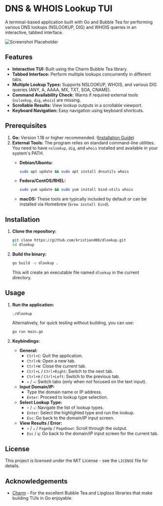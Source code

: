 # DNS & WHOIS Lookup TUI

A terminal-based application built with Go and Bubble Tea for performing various DNS lookups (NSLOOKUP, DIG) and WHOIS queries in an interactive, tabbed interface.

![Screenshot Placeholder](https://via.placeholder.com/800x400.png/282a36/e0e0e0?text=Add+Screenshot+Here)


## Features

* **Interactive TUI:** Built using the Charm Bubble Tea library.
* **Tabbed Interface:** Perform multiple lookups concurrently in different tabs.
* **Multiple Lookup Types:** Supports NSLOOKUP, WHOIS, and various DIG queries (ANY, A, AAAA, MX, TXT, SOA, CNAME).
* **Command Availability Check:** Warns if required external tools (`nslookup`, `dig`, `whois`) are missing.
* **Scrollable Results:** View lookup outputs in a scrollable viewport.
* **Keyboard Navigation:** Easy navigation using keyboard shortcuts.

## Prerequisites

1. **Go:** Version 1.18 or higher recommended. ([Installation Guide](https://go.dev/doc/install))
2. **External Tools:** The program relies on standard command-line utilities. You need to have `nslookup`, `dig`, and `whois` installed and available in your system's PATH.
    * **Debian/Ubuntu:**
  
        ```bash
        sudo apt update && sudo apt install dnsutils whois
  
        ```
  
    * **Fedora/CentOS/RHEL:**
  
        ```bash
        sudo yum update && sudo yum install bind-utils whois
        ```
  
    * **macOS:** These tools are typically included by default or can be installed via Homebrew (`brew install bind`).

## Installation

1. **Clone the repository:**

    ```bash
    git clone https://github.com/kristiand00/dlookup.git
    cd dlookup
    ```

2. **Build the binary:**
  
    ```bash
    go build -o dlookup .
    ```
  
    This will create an executable file named `dlookup` in the current directory.

## Usage

1. **Run the application:**

    ```bash
    ./dlookup
    ```

    Alternatively, for quick testing without building, you can use:

    ```bash
    go run main.go
    ```

2. **Keybindings:**
    * **General:**
        * `Ctrl+C`: Quit the application.
        * `Ctrl+N`: Open a new tab.
        * `Ctrl+W`: Close the current tab.
        * `Ctrl+L` / `Ctrl+Right`: Switch to the next tab.
        * `Ctrl+H` / `Ctrl+Left`: Switch to the previous tab.
        * `←` / `→`: Switch tabs (only when *not* focused on the text input).
    * **Input Domain/IP:**
        * Type the domain name or IP address.
        * `Enter`: Proceed to lookup type selection.
    * **Select Lookup Type:**
        * `↑` / `↓`: Navigate the list of lookup types.
        * `Enter`: Select the highlighted type and run the lookup.
        * `Esc`: Go back to the domain/IP input screen.
    * **View Results / Error:**
        * `↑` / `↓` / `PageUp` / `PageDown`: Scroll through the output.
        * `Esc` / `q`: Go back to the domain/IP input screen for the current tab.

## License

This project is licensed under the MIT License - see the `LICENSE` file for details.

## Acknowledgements

* [Charm](https://charm.sh/) - For the excellent Bubble Tea and Lipgloss libraries that make building TUIs in Go enjoyable.
